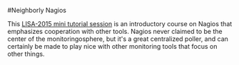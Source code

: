 #Neighborly Nagios

This [LISA-2015 mini tutorial session]() is an introductory course on Nagios
that emphasizes cooperation with other tools.  Nagios never claimed to be the
center of the monitoringosphere, but it's a great centralized poller, and can
certainly be made to play nice with other monitoring tools that focus on other
things.

